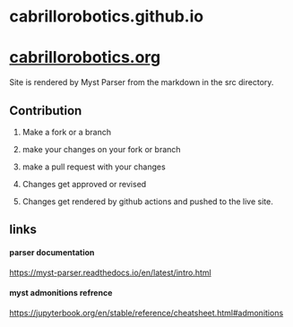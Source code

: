 # cabrillorobotics.github.io

# [cabrillorobotics.org](https://cabrillorobotics.org/)

Site is rendered by Myst Parser from the markdown in the src directory.

## Contribution

1) Make a fork or a branch

2) make your changes on your fork or branch

3) make a pull request with your changes

4) Changes get approved or revised

5) Changes get rendered by github actions and pushed to the live site.


## links

#### parser documentation

https://myst-parser.readthedocs.io/en/latest/intro.html

#### myst admonitions refrence

https://jupyterbook.org/en/stable/reference/cheatsheet.html#admonitions
